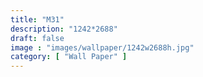 ```yaml
---
title: "M31"
description: "1242*2688"
draft: false
image : "images/wallpaper/1242w2688h.jpg"
category: [ "Wall Paper" ]
---
```

